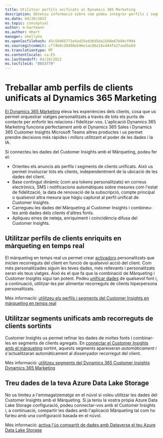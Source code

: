 ```yaml
---
title: Utilitzar perfils unificats al Dynamics 365 Marketing
description: Obteniu informació sobre com podeu integrar perfils i segments unificats amb el Dynamics 365 Marketing.
ms.date: 04/20/2022
ms.topic: conceptual
author: m-hartmann
ms.author: mhart
manager: shellyha
ms.openlocfilehash: 45c59465771e4ad25ed36d5da1568e67b94cf994
ms.sourcegitcommit: cf74b8c20d88eb96e1ac86e18cd44fe27aad5ab9
ms.translationtype: MT
ms.contentlocale: ca-ES
ms.lasthandoff: 04/28/2022
ms.locfileid: "8653779"
---
```

# <a name="work-with-unified-customer-profiles-in-dynamics-365-marketing"></a>Treballar amb perfils de clients unificats al Dynamics 365 Marketing

[El Dynamics 365 Marketing](/dynamics365/marketing/overview) eleva les experiències dels clients, cosa que us permet orquestrar viatges personalitzats a través de tots els punts de contacte per enfortir les relacions i fidelitzar-vos. L'aplicació Dynamics 365 Marketing funciona perfectament amb el Dynamics 365 Sales i Dynamics 365 Customer Insights Microsoft Teams altres productes i us permet prendre decisions més ràpides i millors utilitzant el poder de les dades i la IA.

Si connecteu les dades del Customer Insights amb el Màrqueting, podeu fer el:

- Orienteu els anuncis als perfils i segments de clients unificats. Això us permet involucrar tots els clients, independentment de la ubicació de les dades del client.
- Base contingut dinàmic (com ara tokens personalitzats) en correus electrònics, SMS i notificacions automàtiques sobre mesures com l'estat de fidelització, la data de renovació de la subscripció, compte principal o qualsevol altra mesura que hàgiu capturat al perfil unificat de Customer Insights.
- Carregueu les dades del Màrqueting al Customer Insights i combineu-les amb dades dels clients d'altres fonts.
- Apliqueu eines de neteja, enriquiment i coincidència difusa del Customer Insights.


## <a name="use-rich-customer-profiles-in-real-time-marketing"></a>Utilitzar perfils de clients enriquits en màrqueting en temps real

El màrqueting en temps real us permet crear [activadors](/dynamics365/marketing/real-time-marketing-custom-triggers) personalitzats que inicien recorreguts del client en funció de qualsevol acció del client. Com més personalitzades siguin les teves dades, més rellevants i personalitzats seran els teus viatges. Això és el que fa que la combinació de Màrqueting i Customer Insights sigui tan potent. Podeu [unificar dades](data-unification.md) de qualsevol font i, a continuació, utilitzar-les per alimentar recorreguts de clients hiperpersona personalitzats.

Més informació: [utilitzeu els perfils i segments del Customer Insights en màrqueting en temps real](/dynamics365/marketing/real-time-marketing-ci-profile)

## <a name="use-unified-segments-with-outbound-customer-journeys"></a>Utilitzar segments unificats amb recorreguts de clients sortints

Customer Insights us permet refinar les dades de moltes fonts i combinar-les en segments de clients agregats. En [connectar el Customer Insights amb el màrqueting](export-dynamics365-marketing.md) sortint, aquests segments apareixeran *automàticament i* s'actualitzaran automàticament al dissenyador recorregut del client.

Més informació: [utilitzeu segments del Dynamics 365 Customer Insights Dynamics 365 Marketing](/dynamics365/marketing/customer-insights-segments)

## <a name="pull-data-from-your-own-azure-data-lake-storage"></a>Treu dades de la teva Azure Data Lake Storage

No us limiteu a l'emmagatzematge en el núvol si voleu utilitzar les dades del Customer Insights amb el Màrqueting. Si ja teniu la vostra pròpia Azure Data Lake Storage configuració, podeu connectar-vos amb el Customer Insights i, a continuació, compartir les dades amb l'aplicació Màrqueting tal com ho faríeu amb una configuració basada en el núvol.

Més informació: [activa l'ús compartit de dades amb Dataverse el teu Azure Data Lake Storage](manage-environments.md#enable-data-sharing-with-dataverse-from-your-own-azure-data-lake-storage-preview)